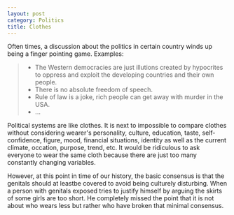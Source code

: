 ```yaml
---
layout: post
category: Politics
title: Clothes
---
```


Often times, a discussion about the politics in certain country winds up being a finger pointing game. Examples:

>* The Western democracies are just illutions created by hypocrites to oppress and exploit the developing countries and their own people.
>* There is no absolute freedom of speech.
>* Rule of law is a joke, rich people can get away with murder in the USA.
>* ...

Political systems are like clothes. It is next to impossible to compare clothes without considering wearer's personality, culture, education, taste, self-confidence, figure, mood, financial situations, identity as well as the current climate, occation, purpose, trend, etc. It would be ridiculous to ask everyone to wear the same cloth because there are just too many constantly changing variables.

However, at this point in time of our history, the basic consensus is that the genitals should at leastbe covered to avoid being culturely disturbing. When a person with genitals exposed tries to justify himself by arguing the skirts of some girls are too short. He completely missed the point that it is not about who wears less but rather who have broken that minimal consensus.
